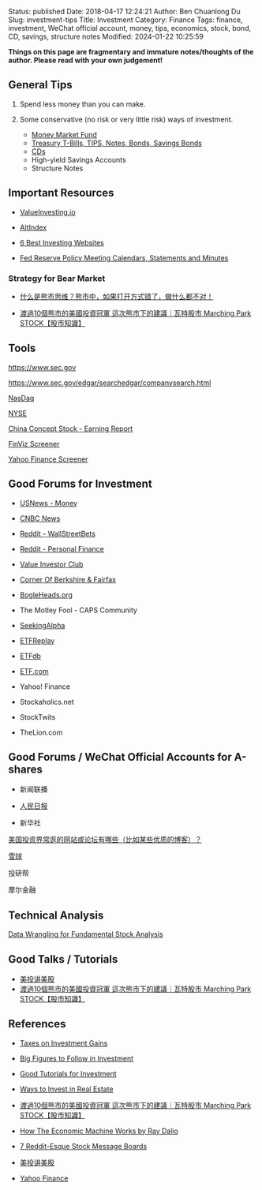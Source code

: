 Status: published
Date: 2018-04-17 12:24:21
Author: Ben Chuanlong Du
Slug: investment-tips
Title: Investment
Category: Finance
Tags: finance, investment, WeChat official account, money, tips, economics, stock, bond, CD, savings, structure notes
Modified: 2024-01-22 10:25:59

**Things on this page are fragmentary and immature notes/thoughts of the author. Please read with your own judgement!**

## General Tips 

1. Spend less money than you can make.

2. Some conservative (no risk or very little risk) ways of investment. 
    - [Money Market Fund](https://www.schwab.com/money-market-funds?src=SEM&ef_id=Cj0KCQiAwbitBhDIARIsABfFYILwVu4pPovepPVqjwCEg7tUA32F17rpgpKeRGNO3GVxhwCEWMJG9gcaAjnZEALw_wcB:G:s&s_kwcid=AL!5158!3!634515819995!e!!g!!schwab%20money%20market%20funds!18891875442!140715723262&keywordid=aud-1886179544763:kwd-297526799279&gad_source=1&gclid=Cj0KCQiAwbitBhDIARIsABfFYILwVu4pPovepPVqjwCEg7tUA32F17rpgpKeRGNO3GVxhwCEWMJG9gcaAjnZEALw_wcB)
    - [Treasury T-Bills, TIPS, Notes, Bonds, Savings Bonds]( https://www.legendu.net/misc/blog/tips-on-investing-in-bonds )  
    - [CDs]( https://www.legendu.net/misc/blog/tips-on-certified-deposit )
    - High-yield Savings Accounts
    - Structure Notes

## Important Resources

- [ValueInvesting.io](https://valueinvesting.io/)

- [AltIndex](https://altindex.com/)

- [6 Best Investing Websites](https://www.columbia.edu/~tmd2142/6-best-investing-websites.html#:~:text=1.,ValueInvesting.io&text=You%20can%20also%20find%20other,you%20follow%20this%20investing%20philosophy.)

- [Fed Reserve Policy Meeting Calendars, Statements and Minutes](https://www.federalreserve.gov/monetarypolicy/fomccalendars.htm)

### Strategy for Bear Market

- [什么是熊市思维？熊市中，如果打开方式错了，做什么都不对！](https://www.youtube.com/watch?v=ja1509UzY2o)

- [渡過10個熊市的美國投資冠軍 這次熊市下的建議｜瓦特股市 Marching Park STOCK【股市知識】](https://www.youtube.com/watch?v=krMO0e9WhnI)

## Tools 

https://www.sec.gov

https://www.sec.gov/edgar/searchedgar/companysearch.html

[NasDaq](https://www.nasdaq.com/)

[NYSE](https://www.nyse.com/index)

[China Concept Stock - Earning Report](http://tech.sina.com.cn/focus/finance_report/)

[FinViz Screener](https://finviz.com/screener.ashx)

[Yahoo Finance Screener](https://finance.yahoo.com/screener)


## Good Forums for Investment

- [USNews - Money](https://money.usnews.com/investing?int=top_nav_Investing)

- [CNBC News](https://www.cnbc.com/)

- [Reddit - WallStreetBets](https://www.reddit.com/r/wallstreetbets/)

- [Reddit - Personal Finance](https://www.reddit.com/r/personalfinance/)

- [Value Investor Club](https://valueinvestorsclub.com/)

- [Corner Of Berkshire & Fairfax](https://thecobf.com/)

- [BogleHeads.org](https://www.bogleheads.org/forum/index.php)

- The Motley Fool - CAPS Community

- [SeekingAlpha](https://seekingalpha.com/)

- [ETFReplay](https://www.etfreplay.com/)

- [ETFdb](https://etfdb.com/)

- [ETF.com](https://www.etf.com/)

- Yahoo! Finance

- Stockaholics.net

- StockTwits

- TheLion.com

## Good Forums / WeChat Official Accounts for A-shares

- 新闻联播

- [人民日报](https://cn.chinadaily.com.cn/)

- 新华社

[美国投资界常逛的网站或论坛有哪些（比如某些优质的博客）？](https://www.zhihu.com/question/62023711)


[雪球](https://xueqiu.com/)

投研帮

摩尔金融

## Technical Analysis

[Data Wrangling for Fundamental Stock Analysis](https://alpha2phi.medium.com/data-wrangling-for-fundamental-stock-analysis-d9f5a3d36056)

## Good Talks / Tutorials

- [美投讲美股](https://www.youtube.com/channel/UCBUH38E0ngqvmTqdchWunwQ)
- [渡過10個熊市的美國投資冠軍 這次熊市下的建議｜瓦特股市 Marching Park STOCK【股市知識】](https://www.youtube.com/watch?v=krMO0e9WhnI)

## References

- [Taxes on Investment Gains]( https://www.legendu.net/misc/blog/taxes-on-investment-gains )

- [Big Figures to Follow in Investment](https://www.legendu.net/misc/blog/big-figures-to-follow-in-investment)

- [Good Tutorials for Investment](https://www.legendu.net/misc/blog/good-tutorials-for-investment)

- [Ways to Invest in Real Estate]( https://www.legendu.net/misc/blog/ways-to-invest-in-real-estate )

- [渡過10個熊市的美國投資冠軍 這次熊市下的建議｜瓦特股市 Marching Park STOCK【股市知識】](https://www.youtube.com/watch?v=krMO0e9WhnI)

- [How The Economic Machine Works by Ray Dalio](https://www.youtube.com/watch?v=PHe0bXAIuk0)

- [7 Reddit-Esque Stock Message Boards](https://money.usnews.com/investing/stock-market-news/slideshows/reddit-esque-stock-market-forums)

- [美投讲美股](https://www.youtube.com/channel/UCBUH38E0ngqvmTqdchWunwQ)

- [Yahoo Finance](https://finance.yahoo.com/news/)


